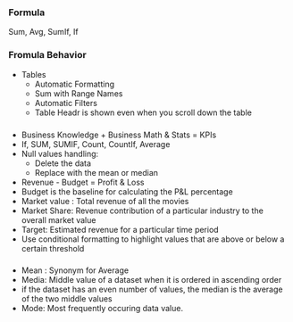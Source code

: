 ### Formula
Sum, Avg, SumIf, If

### Fromula Behavior
 - Tables
    - Automatic Formatting
    - Sum with Range Names
    - Automatic Filters
    - Table Headr is shown even when you scroll down the table
### 
- Business Knowledge + Business Math & Stats = KPIs
- If, SUM, SUMIF, Count, CountIf, Average
- Null values handling:
  -   Delete the data
  -   Replace with the mean or median
- Revenue -  Budget = Profit & Loss
- Budget is the baseline for calculating the P&L percentage
- Market value : Total revenue of all the movies
- Market Share: Revenue contribution of a particular industry to the overall market value
- Target: Estimated revenue for a particular time period
- Use conditional formatting to highlight values that are above or below a certain threshold

 ###
 - Mean : Synonym for Average
 - Media: Middle value of a dataset when it is ordered in ascending order
 - if the dataset has an even number of values, the median is the average of the two middle values
 - Mode: Most frequently occuring data value.

